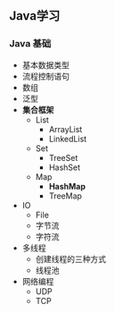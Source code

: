 ## Java学习
### Java 基础
  - 基本数据类型  
  - 流程控制语句  
  - 数组  
  - 泛型  
  - **集合框架**  
    - List  
      - ArrayList  
      - LinkedList  
    - Set  
      - TreeSet  
      - HashSet  
    - Map  
       - **HashMap**  
       - TreeMap  
  - IO  
    - File  
    - 字节流  
    - 字符流  
  - 多线程  
    - 创建线程的三种方式  
    - 线程池  
  - 网络编程  
    - UDP  
    - TCP  